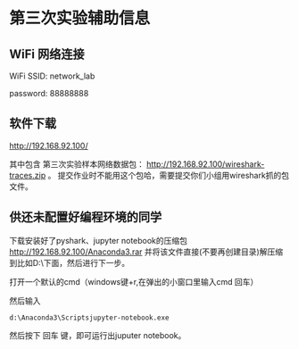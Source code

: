 # 第三次实验辅助信息

## WiFi 网络连接

WiFi SSID: network_lab

password: 88888888

## 软件下载
<http://192.168.92.100/>

其中包含 第三次实验样本网络数据包： <http://192.168.92.100/wireshark-traces.zip> 。 提交作业时不能用这个包哈，需要提交你们小组用wireshark抓的包文件。

## 供还未配置好编程环境的同学

下载安装好了pyshark、jupyter notebook的压缩包 <http://192.168.92.100/Anaconda3.rar>
并将该文件直接(不要再创建目录)解压缩到比如D:\下面，然后进行下一步。

打开一个默认的cmd（windows键+r,在弹出的小窗口里输入cmd 回车）

然后输入

`d:\Anaconda3\Scriptsjupyter-notebook.exe`

然后按下 回车 键，即可运行出juputer notebook。
